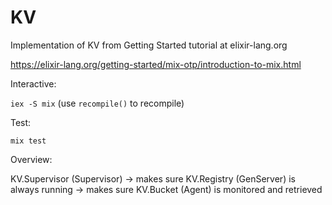 # KV

Implementation of KV from Getting Started tutorial at elixir-lang.org

https://elixir-lang.org/getting-started/mix-otp/introduction-to-mix.html

Interactive:

`iex -S mix` (use `recompile()` to recompile)

Test:

`mix test`

Overview:

KV.Supervisor (Supervisor) -> makes sure KV.Registry (GenServer) is always running -> makes sure KV.Bucket (Agent) is monitored and retrieved